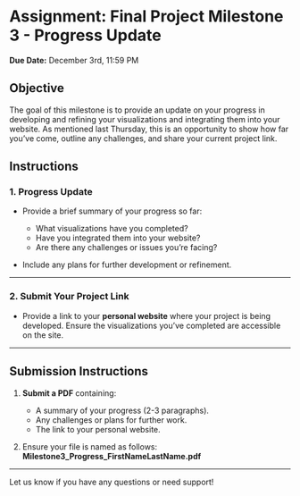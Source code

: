 # Assignment: Final Project Milestone 3 - Progress Update

**Due Date:** December 3rd, 11:59 PM

## Objective

The goal of this milestone is to provide an update on your progress in developing and refining your visualizations and integrating them into your website. As mentioned last Thursday, this is an opportunity to show how far you’ve come, outline any challenges, and share your current project link.

## Instructions

### 1. Progress Update

- Provide a brief summary of your progress so far:  
  - What visualizations have you completed?  
  - Have you integrated them into your website?  
  - Are there any challenges or issues you’re facing?  

- Include any plans for further development or refinement.  

---

### 2. Submit Your Project Link

- Provide a link to your **personal website** where your project is being developed. Ensure the visualizations you’ve completed are accessible on the site.  

---

## Submission Instructions

1. **Submit a PDF** containing:  
   - A summary of your progress (2-3 paragraphs).  
   - Any challenges or plans for further work.  
   - The link to your personal website.  

2. Ensure your file is named as follows:  
   **Milestone3_Progress_FirstNameLastName.pdf**


---

Let us know if you have any questions or need support!
